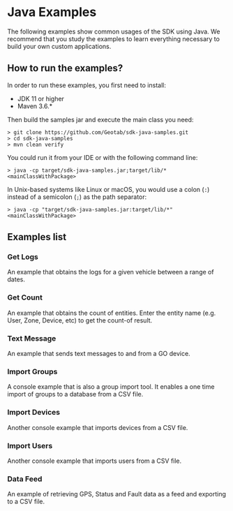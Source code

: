 # Java Examples

The following examples show common usages of the SDK using Java. We recommend that you study the examples to learn
everything necessary to build your own custom applications.

## How to run the examples?

In order to run these examples, you first need to install:

- JDK 11 or higher
- Maven 3.6.*

Then build the samples jar and execute the main class you need:

```shell
> git clone https://github.com/Geotab/sdk-java-samples.git
> cd sdk-java-samples
> mvn clean verify
```

You could run it from your IDE or with the following command line:

```shell
> java -cp target/sdk-java-samples.jar;target/lib/* <mainClassWithPackage>
```
In Unix-based systems like Linux or macOS, you would use a colon (`:`) instead of a semicolon (`;`) as the path separator:

```shell
> java -cp "target/sdk-java-samples.jar:target/lib/*" <mainClassWithPackage>
```

## Examples list

### Get Logs

An example that obtains the logs for a given vehicle between a range of dates.

### Get Count

An example that obtains the count of entities. Enter the entity name (e.g. User, Zone, Device, etc) to get the count-of result.

### Text Message

An example that sends text messages to and from a GO device.

### Import Groups

A console example that is also a group import tool. It enables a one time import of groups to a database from a CSV
file.

### Import Devices

Another console example that imports devices from a CSV file.

### Import Users

Another console example that imports users from a CSV file.

### Data Feed

An example of retrieving GPS, Status and Fault data as a feed and exporting to a CSV file.
